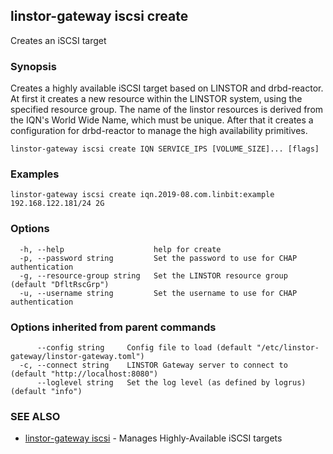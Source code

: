 ## linstor-gateway iscsi create

Creates an iSCSI target

### Synopsis

Creates a highly available iSCSI target based on LINSTOR and drbd-reactor.
At first it creates a new resource within the LINSTOR system, using the
specified resource group. The name of the linstor resources is derived
from the IQN's World Wide Name, which must be unique.
After that it creates a configuration for drbd-reactor to manage the
high availability primitives.

```
linstor-gateway iscsi create IQN SERVICE_IPS [VOLUME_SIZE]... [flags]
```

### Examples

```
linstor-gateway iscsi create iqn.2019-08.com.linbit:example 192.168.122.181/24 2G
```

### Options

```
  -h, --help                    help for create
  -p, --password string         Set the password to use for CHAP authentication
  -g, --resource-group string   Set the LINSTOR resource group (default "DfltRscGrp")
  -u, --username string         Set the username to use for CHAP authentication
```

### Options inherited from parent commands

```
      --config string     Config file to load (default "/etc/linstor-gateway/linstor-gateway.toml")
  -c, --connect string    LINSTOR Gateway server to connect to (default "http://localhost:8080")
      --loglevel string   Set the log level (as defined by logrus) (default "info")
```

### SEE ALSO

* [linstor-gateway iscsi](linstor-gateway_iscsi.md)	 - Manages Highly-Available iSCSI targets

